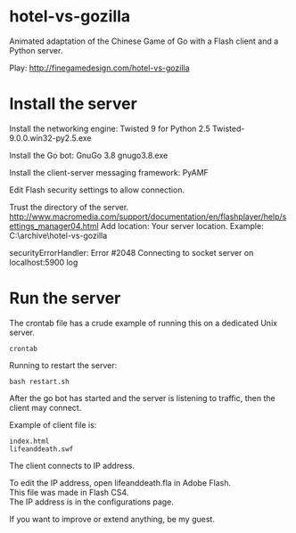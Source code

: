 hotel-vs-gozilla
================

Animated adaptation of the Chinese Game of Go with a Flash client and a Python server.

Play:  <http://finegamedesign.com/hotel-vs-gozilla>



Install the server
==================

Install the networking engine:
Twisted 9 for Python 2.5
Twisted-9.0.0.win32-py2.5.exe

Install the Go bot:
GnuGo 3.8
gnugo3.8.exe

Install the client-server messaging framework:
PyAMF

Edit Flash security settings to allow connection.

Trust the directory of the server.
<http://www.macromedia.com/support/documentation/en/flashplayer/help/settings_manager04.html>
Add location:
Your server location.  Example:
C:\archive\hotel-vs-gozilla

securityErrorHandler: Error #2048
Connecting to socket server on localhost:5900
log



Run the server
==============

The crontab file has a crude example of running this on a dedicated Unix server.

	crontab

Running to restart the server:

	bash restart.sh

After the go bot has started and the server is listening to traffic, then the client may connect.

Example of client file is:

	index.html
	lifeanddeath.swf

The client connects to IP address.

To edit the IP address, open lifeanddeath.fla in Adobe Flash.  
This file was made in Flash CS4.  
The IP address is in the configurations page.



If you want to improve or extend anything, be my guest.
